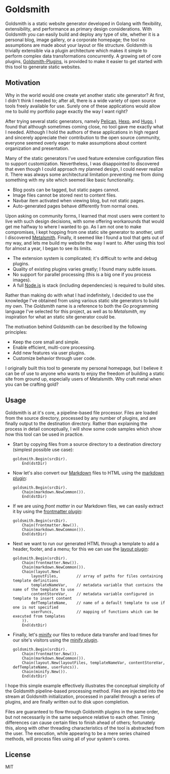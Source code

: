# Goldsmith #

Goldsmith is a static website generator developed in Golang with flexibility, extensibility, and performance as primary
design considerations. With Goldsmith you can easily build and deploy any type of site, whether it is a personal blog,
image gallery, or a corporate homepage; the tool no assumptions are made about your layout or file structure. Goldsmith
is trivially extensible via a plugin architecture which makes it simple to perform complex data transformations
concurrently. A growing set of core plugins, [Goldsmith-Plugins](https://foosoft.net/projects/goldsmith-plugins/), is provided to make it
easier to get started with this tool to generate static websites.

## Motivation ##

Why in the world would one create yet another static site generator? At first, I didn't think I needed to; after all,
there is a wide variety of open source tools freely available for use. Surely one of these applications would allow me
to build my portfolio page exactly the way I want right?

After trying several static generators, namely [Pelican](http://blog.getpelican.com/), [Hexo](https://hexo.io/), and
[Hugo](https://gohugo.io/), I found that although sometimes coming close, no tool gave me exactly what I needed.
Although I hold the authors of these applications in high regard and sincerely appreciate their contribution to the open
source community, everyone seemed overly eager to make assumptions about content organization and presentation.

Many of the static generators I've used feature extensive configuration files to support customization. Nevertheless, I
was disappointed to discovered that even though I could approach my planned design, I could never realize it. There was
always some architectural limitation preventing me from doing something with my site which seemed like basic
functionality.

*   Blog posts can be tagged, but static pages cannot.
*   Image files cannot be stored next to content files.
*   Navbar item activated when viewing blog, but not static pages.
*   Auto-generated pages behave differently from normal ones.

Upon asking on community forms, I learned that most users were content to live with such design decisions, with some
offering workarounds that would get me halfway to where I wanted to go. As I am not one to make compromises, I kept
hopping from one static site generator to another, until I discovered [Metalsmith](http://www.metalsmith.io/). Finally,
it seemed like I found a tool that gets out of my way, and lets me build my website the way I want to. After using this
tool for almost a year, I began to see its limits.

*   The extension system is complicated; it's difficult to write and debug plugins.
*   Quality of existing plugins varies greatly; I found many subtle issues.
*   No support for parallel processing (this is a big one if you process images).
*   A full [Node.js](https://nodejs.org/) is stack (including dependencies) is required to build sites.

Rather than making do with what I had indefinitely, I decided to use the knowledge I've obtained from using various
static site generators to build my own. The *Goldsmith* name is a reference to both the *Go* programming language I've
selected for this project, as well as to *Metalsmith*, my inspiration for what an static site generator could be.

The motivation behind Goldsmith can be described by the following principles:

*   Keep the core small and simple.
*   Enable efficient, multi-core processing.
*   Add new features via user plugins.
*   Customize behavior through user code.

I originally built this tool to generate my personal homepage, but I believe it can be of use to anyone who wants to
enjoy the freedom of building a static site from ground up, especially users of Metalsmith. Why craft metal when you can
be crafting gold?

## Usage ##

Goldsmith is at it's core, a pipeline-based file processor. Files are loaded from the source directory, processed by any
number of plugins, and are finally output to the destination directory. Rather than explaining the process in detail
conceptually, I will show some code samples which show how this tool can be used in practice.

*   Start by copying files from a source directory to a destination directory (simplest possible use case):
    ```
    goldsmith.Begin(srcDir).
        End(dstDir)
    ```

*   Now let's also convert our [Markdown](https://daringfireball.net/projects/markdown/) files to HTML using the
    [markdown plugin](https://foosoft.net/projects/goldsmith-plugins/markdown):
    ```
    goldsmith.Begin(srcDir).
        Chain(markdown.NewCommon()).
        End(dstDir)
    ```

*   If we are using *front matter* in our Markdown files, we can easily extract it by using the
    [frontmatter plugin](https://foosoft.net/projects/goldsmith-plugins/frontmatter):
    ```
    goldsmith.Begin(srcDir).
		Chain(frontmatter.New()).
        Chain(markdown.NewCommon()).
        End(dstDir)
    ```

*   Next we want to run our generated HTML through a template to add a header, footer, and a menu; for this we
    can use the [layout plugin](https://foosoft.net/projects/goldsmith-plugins/layout):
    ```
    goldsmith.Begin(srcDir).
		Chain(frontmatter.New()).
        Chain(markdown.NewCommon()).
		Chain(layout.New(
            layoutFiles,        // array of paths for files containing template definitions
            templateNameVar,    // metadata variable that contains the name of the template to use
            contentStoreVar,    // metadata variable configured in template to insert content
            defTemplateName,    // name of a default template to use if one is not specified
            userFuncs,          // mapping of functions which can be executed from templates
		)).
        End(dstDir)
    ```

*   Finally, let's [minify](https://en.wikipedia.org/wiki/Minification_(programming)) our files to reduce data transfer
    and load times for our site's visitors using the [minify plugin](https://foosoft.net/projects/goldsmith-plugins/minify).
    ```
    goldsmith.Begin(srcDir).
		Chain(frontmatter.New()).
        Chain(markdown.NewCommon()).
		Chain(layout.New(layoutFiles, templateNameVar, contentStoreVar, defTemplateName, userFuncs)).
		Chain(minify.New()).
        End(dstDir)
    ```

I hope this simple example effectively illustrates the conceptual simplicity of the Goldsmith pipeline-based processing
method. Files are injected into the stream at Goldsmith initialization, processed in parallel through a series of
plugins, and are finally written out to disk upon completion.

Files are guaranteed to flow through Goldsmith plugins in the same order, but not necessarily in the same sequence
relative to each other. Timing differences can cause certain files to finish ahead of others; fortunately this, along
with other threading characteristics of the tool is abstracted from the user. The execution, while appearing to be a
mere series chained methods, will process files using all of your system's cores.

## License ##

MIT
